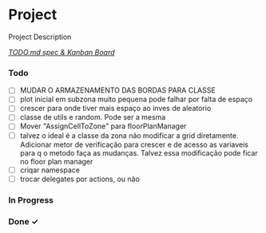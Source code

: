 # Project

Project Description

<em>[TODO.md spec & Kanban Board](https://bit.ly/3fCwKfM)</em>

### Todo

- [ ] MUDAR O ARMAZENAMENTO DAS BORDAS PARA CLASSE  
- [ ] plot inicial em subzona muito pequena pode falhar por falta de espaço  
- [ ] crescer para onde tiver mais espaço ao inves de aleatorio  
- [ ] classe de utils e random. Pode ser a mesma  
- [ ] Mover "AssignCellToZone" para floorPlanManager  
- [ ] talvez o ideal é a classe da zona não modificar a grid diretamente. Adicionar metor de verificação para crescer e de acesso as variaveis para q o metodo faça as mudanças. Talvez essa modificação pode ficar no floor plan manager  
- [ ] criqar namespace  
- [ ] trocar delegates por actions, ou não  

### In Progress


### Done ✓


